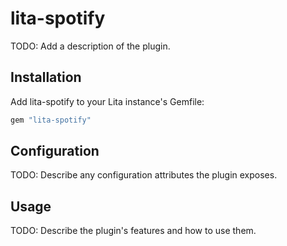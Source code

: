 # lita-spotify

TODO: Add a description of the plugin.

## Installation

Add lita-spotify to your Lita instance's Gemfile:

``` ruby
gem "lita-spotify"
```

## Configuration

TODO: Describe any configuration attributes the plugin exposes.

## Usage

TODO: Describe the plugin's features and how to use them.
